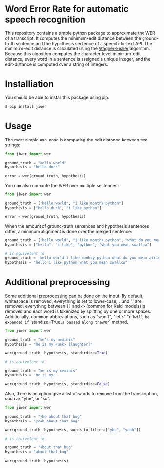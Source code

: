 # Word Error Rate for automatic speech recognition

This repository contains a simple python package to approximate the WER of a transcript. It computes the minimum-edit distance 
between the ground-truth sentence and the hypothesis sentence of a speech-to-text API. The minimum-edit distance is calculated
using the 
[Wagner-Fisher](https://en.wikipedia.org/wiki/Wagner%E2%80%93Fischer_algorithm) 
algorithm. Because this algorithm computes the character-level minimum-edit distance, every word in a sentence is assigned a
unique integer, and the edit-distance is computed over a string of integers. 

# Installiation

You should be able to install this package using pip: 

```bash
$ pip install jiwer
```

# Usage

The most simple use-case is computing the edit distance between two strings:

```python
from jiwer import wer

ground_truth = "hello world"
hypothesis = "hello duck"

error = wer(ground_truth, hypothesis)
```

You can also compute the WER over multiple sentences:

```python
from jiwer import wer

ground_truth = ["hello world", "i like monthy python"]
hypothesis = ["hello duck", "i like python"]

error = wer(ground_truth, hypothesis)
```

When the amount of ground-truth sentences and hypothesis sentences differ, a minimum alignment is done over the merged sentence:

```python
ground_truth = ["hello world", "i like monthy python", "what do you mean, african or european swallow?"]
hypothesis = ["hello", "i like", "python", "what you mean swallow"]

# is equivelent to
ground_truth = "hello world i like monhty python what do you mean african or european swallow"
hypothesis = "hello i like python what you mean swallow"
```

# Additional preprocessing

Some additional preprocessing can be done on the input. By default, whitespace is removed, everything is set to lower-case,
`.` and ',' are removed, everything between `[]` and `<>` (common for Kaldi models) is removed and each word is tokenized by 
splitting by one or more spaces. Additionally, common abbreviations, such as "won't", "let's" "n't` will be expanded if 
`standize=True` is passed along the `wer` method.

```python
from jiwer import wer

ground_truth = "he's my neminis"
hypothesis = "he is my <unk> [laughter]"

wer(ground_truth, hypothesis, standardize=True)

# is equivelent to 

ground_truth = "he is my neminis"
hypothesis = "he is my"

wer(ground_truth, hypothesis, standardize=False)
```

Also, there is an option give a list of words to remove from the 
transcription, such as "yhe", or "so". 

```python
from jiwer import wer

ground_truth = "yhe about that bug"
hypothesis = "yeah about that bug"

wer(ground_truth, hypothesis, words_to_filter=["yhe", "yeah"])

# is equivelent to 

ground_truth = "about that bug"
hypothesis = "about that bug"

wer(ground_truth, hypothesis)

```





